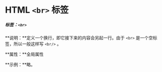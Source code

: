 # HTML `<br>` 标签

##### 标签：`<br>`

**说明：**定义一个换行，即它接下来的内容会另起一行。由于 `<br>` 是一个空标签，所以一般这样写 `<br/>` 。

**属性：**全局属性

**示例：**略。

